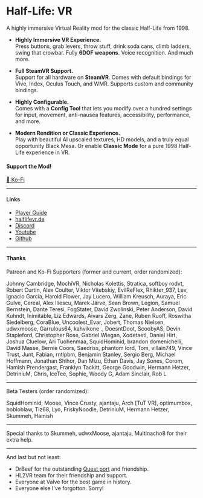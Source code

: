 # Half-Life: VR

A highly immersive Virtual Reality mod for the classic Half-Life from 1998.

- **Highly Immersive VR Experience.**  
Press buttons, grab levers, throw stuff, drink soda cans, climb ladders, swing that crowbar. Fully **6DOF weapons**. Voice recognition. And much more.

- **Full SteamVR Support.**  
Support for all hardware on **SteamVR**. Comes with default bindings for Vive, Index, Oculus Touch, and WMR. Supports custom and community bindings.

- **Highly Configurable.**  
Comes with a **Config Tool** that lets you modify over a hundred settings for input, movement, anti-nausea features, accessibility, performance, and more.

- **Modern Rendition or Classic Experience.**  
Play with beautiful AI upscaled textures, HD models, and a truly equal opportunity Black Mesa. Or enable **Classic Mode** for a pure 1998 Half-Life experience in VR.

#### Support the Mod!

[🍵 Ko-Fi](https://www.ko-fi.com/maxmakesmods)

---
#### Links

- [Player Guide](https://github.com/maxvollmer/Half-Life-VR/tree/main/docs/player-guide.md)
- [halflifevr.de](https://www.halflifevr.de/)
- [Discord](https://discord.gg/jujwEGf62K)
- [Youtube](https://youtube.com/maxmakesmods)
- [Github](https://github.com/maxvollmer)

---
#### Thanks

Patreon and Ko-Fi Supporters (former and current, order randomized):

Johnny Cambridge, MochiVR, Nicholas Kolettis, Stratica, softboy rodvt, Robert Curtin, Alex Coulter, Viktor Vitebskiy, EvilReFlex, Rhikter_937, Lev, Ignacio García, Harold Flower, Jay Lucero, William Kreusch, Auraya, Eric Gulve, Cereal, Alex Iliescu, Marek Järve, Sean Brown, Legion, Samuel Bernstein, Dante Teresi, FogStater, David Zwolinski, Peter Anderson, David Kuhndt, Inimitable, Liz Edwards, Aivars Zerg, Zane, Ruben Ruoff, Roswitha Siedelberg, CoraBlue, Uncoolest_Evar, Jobert, Thomas Nielsen, udwxmoose, Garrulous64, kahvikone ., DoesntDoot, ScoobyAS, Devin Stapleford, Christopher Rose, Gabriel Wiegan, Xodetaetl, Daniel Hirt, Joshua Cluelow, Ari Tuohenmaa, SquidHominid, brandon domenichelli, David Masse, Bernie Coors, Saedriss, phantom lord, Tom, villain749, Vince Trust, Junt, Fabian, rntlpbm, Benjamin Stanley, Sergio Berg, Michael Hoffmann, Jonathan Shihor, Dan Mizu, Ethan Davis, Jay Sones, Corom, Hamish Prendergast, Franklyn Tackitt, George Goodwin, Hermann Hetzer, DetriniuM, Chris, IceTee, Sophie, Woody G, Adam Sinclair, Rob L

---
Beta Testers (order randomized):

SquidHominid, Moose, Vince Crusty, ajantaju, Arch [TuT VR], optimumbox, bobloblaw, Tiz68, Lyo, FriskyNoodle, DetriniuM, Hermann Hetzer, Skummeh, Hamish

---
Special thanks to Skummeh, udwxMoose, ajantaju, Multinacho8 for their extra help.

---
And last but not least:

- DrBeef for the outstanding [Quest port](https://www.lambda1vr.com/) and friendship.
- HL2VR team for their friendship and support.
- Everyone at Valve for the best game in history.
- Everyone else I've forgotton. Sorry!

